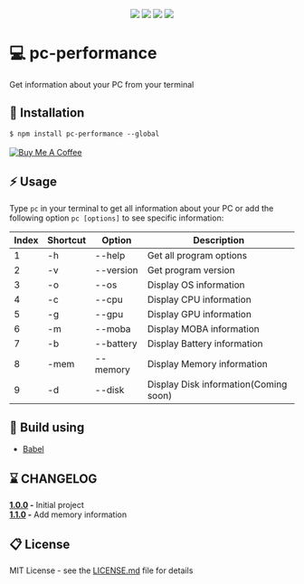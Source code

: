 <p align="center">
<a href="https://travis-ci.com/KrystianJonca/pc-performance" alt="Build Status"><img src="https://travis-ci.com/KrystianJonca/pc-performance.svg?branch=master"/></a>
<a href="https://app.fossa.io/projects/git%2Bgithub.com%2FKrystianJonca%2Fpc-performance?ref=badge_shield" alt="FOSSA Status"><img src="https://app.fossa.io/api/projects/git%2Bgithub.com%2FKrystianJonca%2Fpc-performance.svg?type=shield"/></a>
<a href="https://david-dm.org/KrystianJonca/pc-performancer" alt="Dependencies Status"><img src="https://david-dm.org/KrystianJonca/pc-performance.svg"/></a>
<a href="https://standardjs.com" alt="JavaScript Style Guide"><img src="https://img.shields.io/badge/code_style-standard-brightgreen.svg"/></a>
</p>

# 💻 pc-performance
Get information about your PC from your terminal

## 💾 Installation
`$ npm install pc-performance --global`
<br/>
<br/>
<a href="https://www.buymeacoffee.com/wionek" target="_blank"><img src="https://www.buymeacoffee.com/assets/img/custom_images/orange_img.png" alt="Buy Me A Coffee" style="height: auto !important;width: auto !important;" ></a>

## ⚡️ Usage
Type `pc` in your terminal to get all information about your PC or add the following option `pc [options]` to see specific information:

| Index | Shortcut | Option    | Description                             |
|-------|----------|-----------|-----------------------------------------|
|   1   |    -h    |   --help  |         Get all program options         |
|   2   |    -v    | --version |           Get program version           |
|   3   |    -o    |    --os   |          Display OS information         |
|   4   |    -c    |   --cpu   |         Display CPU information         |
|   5   |    -g    |   --gpu   |         Display GPU information         |
|   6   |    -m    |   --moba  |         Display MOBA information        |
|   7   |    -b    | --battery |       Display Battery information       |
|   8   |   -mem   |  --memory |        Display Memory information       |
|   9   |    -d    |   --disk  |  Display Disk information(Coming soon)  |

## 🔧 Build using
 - [Babel](https://babeljs.io/)

## ⌛️ CHANGELOG
**[1.0.0](https://www.npmjs.com/package/pc-performance/v/1.0.0) -** Initial project </br>
**[1.1.0](https://www.npmjs.com/package/pc-performance/v/1.1.0) -** Add memory information


## 📋 License
MIT License - see the [LICENSE.md](LICENSE) file for details